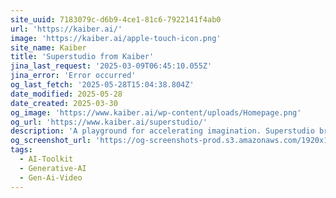 ```yaml
---
site_uuid: 7183079c-d6b9-4ce1-81c6-7922141f4ab0
url: 'https://kaiber.ai/'
image: 'https://kaiber.ai/apple-touch-icon.png'
site_name: Kaiber
title: 'Superstudio from Kaiber'
jina_last_request: '2025-03-09T06:45:10.055Z'
jina_error: 'Error occurred'
og_last_fetch: '2025-05-28T15:04:38.804Z'
date_modified: 2025-05-28
date_created: 2025-03-30
og_image: 'https://www.kaiber.ai/wp-content/uploads/Homepage.png'
og_url: 'https://www.kaiber.ai/superstudio/'
description: 'A playground for accelerating imagination. Superstudio brings together creative AI tools, image, and video models on an infinite canvas.'
og_screenshot_url: 'https://og-screenshots-prod.s3.amazonaws.com/1920x1080/80/false/a4a0dcdaf946d3699c0e4146450cb41f667402d4036d32332c11c1c765a9fc2f.jpeg'
tags:
  - AI-Toolkit
  - Generative-AI
  - Gen-Ai-Video
---
```


